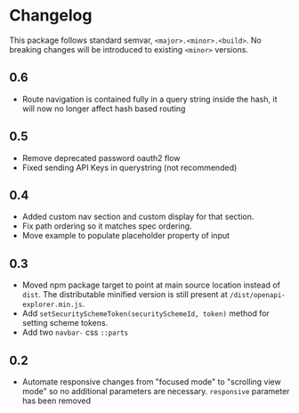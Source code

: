 # Changelog #
This package follows standard semvar, `<major>.<minor>.<build>`. No breaking changes will be introduced to existing `<minor>` versions.

## 0.6 ##
* Route navigation is contained fully in a query string inside the hash, it will now no longer affect hash based routing

## 0.5 ##
* Remove deprecated password oauth2 flow
* Fixed sending API Keys in querystring (not recommended)

## 0.4 ##
* Added custom nav section and custom display for that section.
* Fix path ordering so it matches spec ordering.
* Move example to populate placeholder property of input

## 0.3 ##
* Moved npm package target to point at main source location instead of `dist`. The distributable minified version is still present at `/dist/openapi-explorer.min.js`.
* Add `setSecuritySchemeToken(securitySchemeId, token)` method for setting scheme tokens.
* Add two `navbar-` css `::parts`

## 0.2 ##
* Automate responsive changes from "focused mode" to "scrolling view mode" so no additional parameters are necessary. `responsive` parameter has been removed